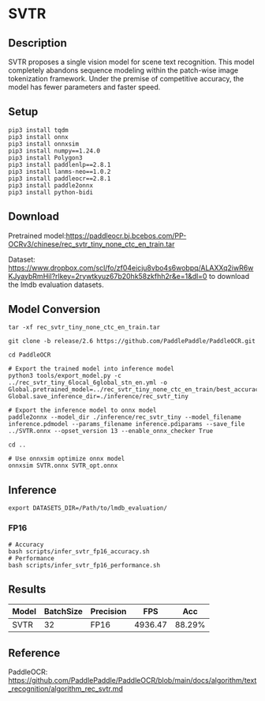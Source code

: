 # SVTR
## Description
SVTR proposes a single vision model for scene text recognition. This model completely abandons sequence modeling within the patch-wise image tokenization framework. Under the premise of competitive accuracy, the model has fewer parameters and faster speed.

## Setup
```shell
pip3 install tqdm
pip3 install onnx
pip3 install onnxsim
pip3 install numpy==1.24.0
pip3 install Polygon3
pip3 install paddlenlp==2.8.1
pip3 install lanms-neo==1.0.2
pip3 install paddleocr==2.8.1
pip3 install paddle2onnx
pip3 install python-bidi
```

## Download
Pretrained model:<https://paddleocr.bj.bcebos.com/PP-OCRv3/chinese/rec_svtr_tiny_none_ctc_en_train.tar>

Dataset: <https://www.dropbox.com/scl/fo/zf04eicju8vbo4s6wobpq/ALAXXq2iwR6wKJyaybRmHiI?rlkey=2rywtkyuz67b20hk58zkfhh2r&e=1&dl=0> to download the lmdb evaluation datasets.

## Model Conversion
```shell
tar -xf rec_svtr_tiny_none_ctc_en_train.tar

git clone -b release/2.6 https://github.com/PaddlePaddle/PaddleOCR.git

cd PaddleOCR

# Export the trained model into inference model
python3 tools/export_model.py -c ../rec_svtr_tiny_6local_6global_stn_en.yml -o Global.pretrained_model=../rec_svtr_tiny_none_ctc_en_train/best_accuracy Global.save_inference_dir=./inference/rec_svtr_tiny

# Export the inference model to onnx model
paddle2onnx --model_dir ./inference/rec_svtr_tiny --model_filename inference.pdmodel --params_filename inference.pdiparams --save_file ../SVTR.onnx --opset_version 13 --enable_onnx_checker True

cd ..

# Use onnxsim optimize onnx model
onnxsim SVTR.onnx SVTR_opt.onnx
``` 

## Inference
```shell 
export DATASETS_DIR=/Path/to/lmdb_evaluation/
```
### FP16
```shell
# Accuracy
bash scripts/infer_svtr_fp16_accuracy.sh
# Performance
bash scripts/infer_svtr_fp16_performance.sh
```

## Results
Model   |BatchSize  |Precision |FPS       |Acc       |
--------|-----------|----------|----------|----------|
SVTR    |    32     |   FP16   | 4936.47  |  88.29%  |

## Reference
PaddleOCR: https://github.com/PaddlePaddle/PaddleOCR/blob/main/docs/algorithm/text_recognition/algorithm_rec_svtr.md
